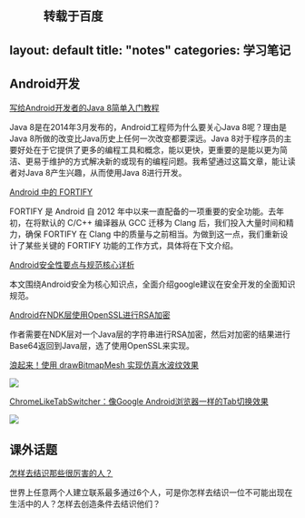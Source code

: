              转载于百度
---
layout: default
title:  "notes"
categories: 学习笔记
---

## Android开发

[写给Android开发者的Java 8简单入门教程](https://www.diycode.cc/news/2391)

Java 8是在2014年3月发布的，Android工程师为什么要关心Java 8呢？理由是Java 8所做的改变比Java历史上任何一次改变都要深远。Java 8对于程序员的主要好处在于它提供了更多的编程工具和概念，能以更快，更重要的是能以更为简洁、更易于维护的方式解决新的或现有的编程问题。我希望通过这篇文章，能让读者对Java 8产生兴趣，从而使用Java 8进行开发。

[Android 中的 FORTIFY](http://developers.googleblog.cn/2017/04/android-fortify.html)

FORTIFY 是 Android 自 2012 年中以来一直配备的一项重要的安全功能。去年初，在将默认的 C/C++ 编译器从 GCC 迁移为 Clang 后，我们投入大量时间和精力，确保 FORTIFY 在 Clang 中的质量与之前相当。为做到这一点，我们重新设计了某些关键的 FORTIFY 功能的工作方式，具体将在下文介绍。


[Android安全性要点与规范核心详析](https://www.diycode.cc/news/2392)

本文围绕Android安全为核心知识点，全面介绍google建议在安全开发的全面知识规范。

[Android在NDK层使用OpenSSL进行RSA加密](https://www.diycode.cc/news/2393)

作者需要在NDK层对一个Java层的字符串进行RSA加密，然后对加密的结果进行Base64返回到Java层，选了使用OpenSSL来实现。


[浪起来！使用 drawBitmapMesh 实现仿真水波纹效果](https://www.diycode.cc/news/2396)

![](https://user-gold-cdn.xitu.io/2017/4/22/182853683b580a0786bade32afb809ff)

[ChromeLikeTabSwitcher：像Google Android浏览器一样的Tab切换效果](https://github.com/michael-rapp/ChromeLikeTabSwitcher)

![](https://github.com/michael-rapp/ChromeLikeTabSwitcher/raw/master/doc/images/smartphone_layout.gif)

## 课外话题

[怎样去结识那些很厉害的人？](https://www.zhihu.com/question/55105271)

世界上任意两个人建立联系最多通过6个人，可是你怎样去结识一位不可能出现在生活中的人？怎样去创造条件去结识他们？

